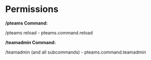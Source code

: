 # Permissions

**/pteams Command:**

/pteams reload - pteams.command.reload

**/teamadmin Command:**

/teamadmin (and all subcommands) - pteams.command.teamadmin
